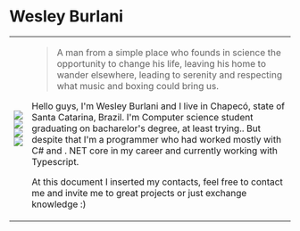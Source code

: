# Wesley Burlani

<table style="width:100%">
  <tr>
    <td>
      <a href="https://www.linkedin.com/in/wesleyburlani/"><img src="https://img.icons8.com/metro/26/000000/linkedin.png" /></a><br/>
      <a href="https://www.instagram.com/wesleyburlani/"><img src="https://img.icons8.com/metro/26/000000/instagram-new.png"/></a><br/>
      <a href="https://api.whatsapp.com/send?phone=5511994519393&text=Hello"><img src="https://img.icons8.com/ios-glyphs/29/000000/whatsapp.png"/></a><br/>
      <a href="mailto:wesleyburlani"><img src="https://img.icons8.com/metro/26/000000/email.png"/></a>
    </td>
    <td>
      <div class="tip" markdown="1">

> A man from a simple place who founds in science the opportunity to change his life, leaving his home to wander elsewhere, leading to serenity and respecting what music and boxing could bring us. 

Hello guys, I'm Wesley Burlani and I live in Chapecó, state of Santa Catarina, Brazil. I'm Computer science student graduating on bacharelor's degree, at least trying.. But despite that I'm a programmer who had worked mostly with C# and . NET core in my career and currently working with Typescript.

At this document I inserted my contacts, feel free to contact me and invite me to great projects or just exchange knowledge :) 
     </div>
    </td>
  </tr>
</table>

